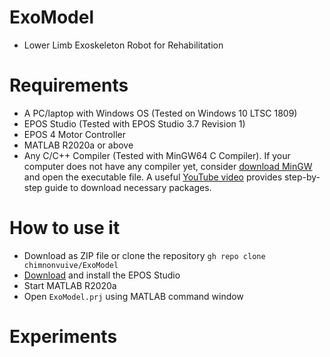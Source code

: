 # ExoModel
* Lower Limb Exoskeleton Robot for Rehabilitation

# Requirements
* A PC/laptop with Windows OS (Tested on Windows 10 LTSC 1809)
* EPOS Studio (Tested with EPOS Studio 3.7 Revision 1)
* EPOS 4 Motor Controller
* MATLAB R2020a or above
* Any C/C++ Compiler (Tested with MinGW64 C Compiler). If your computer does not have any compiler yet, consider [download MinGW](https://osdn.net/projects/mingw/downloads/68260/mingw-get-setup.exe/) and open the executable file. A useful [YouTube video](https://youtu.be/sXW2VLrQ3Bs?t=74) provides step-by-step guide to download necessary packages.

# How to use it
* Download as ZIP file or clone the repository `gh repo clone chimnonvuive/ExoModel`
* [Download](https://www.maxongroup.com/medias/sys_master/root/8942467743774/EPOS-2-4-IDX-Setup.zip) and install the EPOS Studio
* Start MATLAB R2020a
* Open `ExoModel.prj` using MATLAB command window

# Experiments
